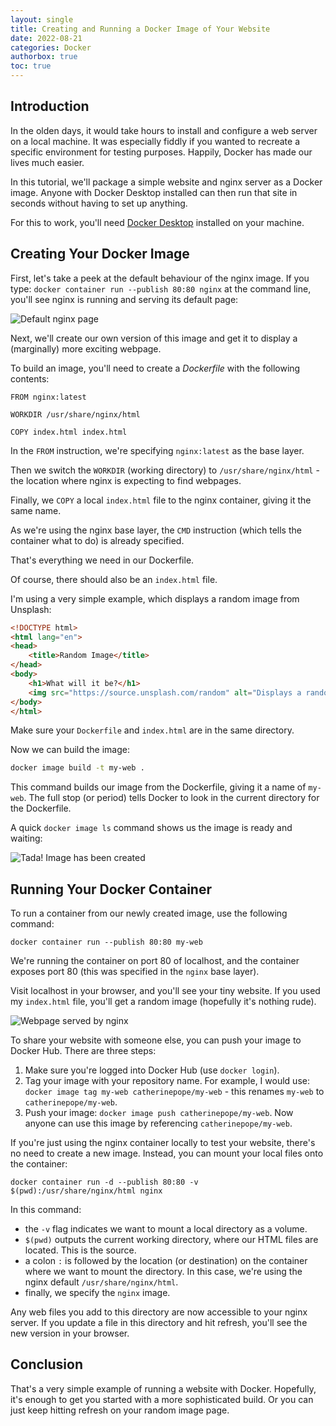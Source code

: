 ```yaml
---
layout: single
title: Creating and Running a Docker Image of Your Website
date: 2022-08-21
categories: Docker
authorbox: true
toc: true
---
```


## Introduction

In the olden days, it would take hours to install and configure a web server on a local machine. It was especially fiddly if you wanted to recreate a specific environment for testing purposes. Happily, Docker has made our lives much easier. 

In this tutorial, we'll package a simple website and nginx server as a Docker image. Anyone with Docker Desktop installed can then run that site in seconds without having to set up anything.

For this to work, you'll need [Docker Desktop](https://docs.docker.com/get-docker/) installed on your machine.

## Creating Your Docker Image

First, let's take a peek at the default behaviour of the nginx image. If you type: `docker container run --publish 80:80 nginx` at the command line, you'll see nginx is running and serving its default page:

![Default nginx page](/images/nginx.png)

Next, we'll create our own version of this image and get it to display a (marginally) more exciting webpage.

To build an image, you'll need to create a *Dockerfile* with the following contents:

``` 
FROM nginx:latest

WORKDIR /usr/share/nginx/html

COPY index.html index.html
```

In the `FROM` instruction, we're specifying `nginx:latest` as the base layer.

Then we switch the `WORKDIR` (working directory) to `/usr/share/nginx/html` - the location where nginx is expecting to find webpages.

Finally, we `COPY` a local `index.html` file to the nginx container, giving it the same name. 

As we're using the nginx base layer, the `CMD` instruction (which tells the container what to do) is already specified. 

That's everything we need in our Dockerfile.

Of course, there should also be an `index.html` file. 

I'm using a very simple example, which displays a random image from Unsplash:

``` html
<!DOCTYPE html>
<html lang="en">
<head>
    <title>Random Image</title>
</head>
<body>
    <h1>What will it be?</h1>
    <img src="https://source.unsplash.com/random" alt="Displays a random image from Unsplash">
</body>
</html>
```
Make sure your `Dockerfile` and `index.html` are in the same directory.

Now we can build the image:

``` sh
docker image build -t my-web .
```

This command builds our image from the Dockerfile, giving it a name of `my-web`. The full stop (or period) tells Docker to look in the current directory for the Dockerfile.

A quick `docker image ls` command shows us the image is ready and waiting:

![Tada! Image has been created](/images/my-web.png)

## Running Your Docker Container

To run a container from our newly created image, use the following command:

`docker container run --publish 80:80 my-web`

We're running the container on port 80 of localhost, and the container exposes port 80 (this was specified in the `nginx` base layer).

Visit localhost in your browser, and you'll see your tiny website. If you used my `index.html` file, you'll get a random image (hopefully it's nothing rude).

![Webpage served by nginx](/images/random-image.png)

To share your website with someone else, you can push your image to Docker Hub. There are three steps:

1. Make sure you're logged into Docker Hub (use `docker login`).
2. Tag your image with your repository name. For example, I would use: `docker image tag my-web catherinepope/my-web` - this renames `my-web` to `catherinepope/my-web`.
3. Push your image: `docker image push catherinepope/my-web`. Now anyone can use this image by referencing `catherinepope/my-web`.

If you're just using the nginx container locally to test your website, there's no need to create a new image. Instead, you can mount your local files onto the container:

`docker container run -d --publish 80:80 -v $(pwd):/usr/share/nginx/html nginx`

In this command:

- the `-v` flag indicates we want to mount a local directory as a volume. 
- `$(pwd)` outputs the current working directory, where our HTML files are located. This is the source. 
- a colon `:` is followed by the location (or destination) on the container where we want to mount the directory. In this case, we're using the nginx default `/usr/share/nginx/html`.
- finally, we specify the `nginx` image.

Any web files you add to this directory are now accessible to your nginx server. If you update a file in this directory and hit refresh, you'll see the new version in your browser.

## Conclusion

That's a very simple example of running a website with Docker. Hopefully, it's enough to get you started with a more sophisticated build. Or you can just keep hitting refresh on your random image page.